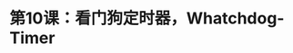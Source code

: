 <link href="../../../css/style.css" rel="stylesheet" type="text/css" />


# 第10课：看门狗定时器，Whatchdog-Timer

  

